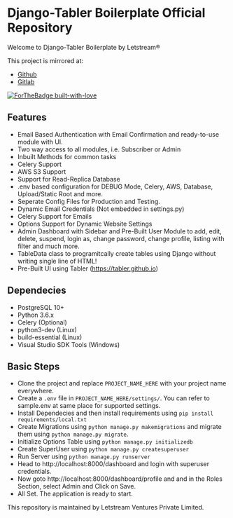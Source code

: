 # Django-Tabler Boilerplate Official Repository

Welcome to Django-Tabler Boilerplate by Letstream®

This project is mirrored at:
- [Github](https://github.com/letstream/django-boilerplate-tabler)
- [Gitlab](https://gitlab.com/letstream/django-boilerplate-tabler)

[![ForTheBadge built-with-love](http://ForTheBadge.com/images/badges/built-with-love.svg)](https://github.com/letstream/)


## Features

- Email Based Authentication with Email Confirmation and ready-to-use module with UI.
- Two way access to all modules, i.e. Subscriber or Admin
- Inbuilt Methods for common tasks
- Celery Support
- AWS S3 Support
- Support for Read-Replica Database
- .env based configuration for DEBUG Mode, Celery, AWS, Database, Upload/Static Root and more.
- Seperate Config Files for Production and Testing. 
- Dynamic Email Credentials (Not embedded in settings.py)
- Celery Support for Emails
- Options Support for Dynamic Website Settings
- Admin Dashboard with Sidebar and Pre-Built User Module to add, edit, delete, suspend, login as, change password, change profile, listing with filter and much more.
- TableData class to programitcally create tables using Django without writing single line of HTML!
- Pre-Built UI using Tabler (https://tabler.github.io)

## Dependecies
- PostgreSQL 10+
- Python 3.6.x
- Celery (Optional)
- python3-dev (Linux)
- build-essential (Linux)
- Visual Studio SDK Tools (Windows)

## Basic Steps
- Clone the project and replace `PROJECT_NAME_HERE` with your project name everywhere.
- Create a `.env` file in `PROJECT_NAME_HERE/settings/`. You can refer to sample.env at same place for supported settings.
- Install Dependecies and then install requirements using `pip install requirements/local.txt`
- Create Migrations using `python manage.py makemigrations` and migrate them using `python manage.py migrate`.
- Initialize Options Table using `python manage.py initializedb`
- Create SuperUser using `python manage.py createsuperuser`
- Run Server using `python manage.py runserver`
- Head to http://localhost:8000/dashboard and login with superuser credentials.
- Now goto http://localhost:8000/dashboard/profile and and in the Roles Section, select Admin and Click on Save.
- All Set. The application is ready to start.

This repository is maintained by Letstream Ventures Private Limited.
